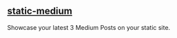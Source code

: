 ## [static-medium](https://m2creates.github.io/module-scripts/static-medium/)
Showcase your latest 3 Medium Posts on your static site.
